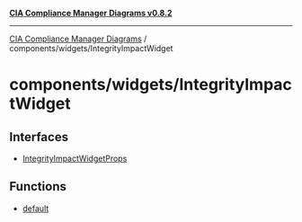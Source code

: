 [**CIA Compliance Manager Diagrams v0.8.2**](../../../README.md)

***

[CIA Compliance Manager Diagrams](../../../modules.md) / components/widgets/IntegrityImpactWidget

# components/widgets/IntegrityImpactWidget

## Interfaces

- [IntegrityImpactWidgetProps](interfaces/IntegrityImpactWidgetProps.md)

## Functions

- [default](functions/default.md)
